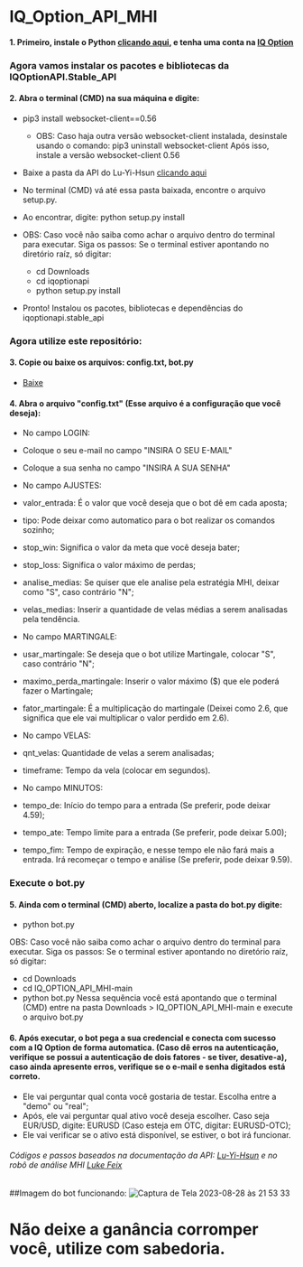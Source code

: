 # IQ_Option_API_MHI

#### 1. Primeiro, instale o Python [clicando aqui](https://www.python.org/downloads/), e tenha uma conta na [IQ Option](https://iqoption.com/)

### Agora vamos instalar os pacotes e bibliotecas da IQOptionAPI.Stable_API

#### 2. Abra o terminal (CMD) na sua máquina e digite:
  -  pip3 install websocket-client==0.56
      -  OBS: Caso haja outra versão websocket-client instalada, desinstale usando o comando: pip3 uninstall websocket-client
    Após isso, instale a versão websocket-client 0.56

- Baixe a pasta da API do Lu-Yi-Hsun [clicando aqui](https://github.com/Lu-Yi-Hsun/iqoptionapi.git)
- No terminal (CMD) vá até essa pasta baixada, encontre o arquivo setup.py.
- Ao encontrar, digite: python setup.py install
- OBS: Caso você não saiba como achar o arquivo dentro do terminal para executar. Siga os passos:
Se o terminal estiver apontando no diretório raíz, só digitar: 
  -  cd Downloads
  -  cd iqoptionapi
  -  python setup.py install
- Pronto! Instalou os pacotes, bibliotecas e dependências do iqoptionapi.stable_api

### Agora utilize este repositório:

#### 3. Copie ou baixe os arquivos: config.txt, bot.py
  - [Baixe](https://github.com/yujiwillian/IQ_Option_API_MHI/archive/refs/heads/main.zip)

#### 4. Abra o arquivo "config.txt" (Esse arquivo é a configuração que você deseja):
  - No campo LOGIN:
  - Coloque o seu e-mail no campo "INSIRA O SEU E-MAIL"
  - Coloque a sua senha no campo "INSIRA A SUA SENHA"

  - No campo AJUSTES:
  - valor_entrada: É o valor que você deseja que o bot dê em cada aposta;
  - tipo: Pode deixar como automatico para o bot realizar os comandos sozinho;
  - stop_win: Significa o valor da meta que você deseja bater;
  - stop_loss: Significa o valor máximo de perdas;
  - analise_medias: Se quiser que ele analise pela estratégia MHI, deixar como "S", caso contrário "N";
  - velas_medias: Inserir a quantidade de velas médias a serem analisadas pela tendência.

  -  No campo MARTINGALE:
  -  usar_martingale: Se deseja que o bot utilize Martingale, colocar "S", caso contrário "N";
  -  maximo_perda_martingale: Inserir o valor máximo ($) que ele poderá fazer o Martingale;
  -  fator_martingale: É a multiplicação do martingale (Deixei como 2.6, que significa que ele vai multiplicar o valor perdido em 2.6).

  -  No campo VELAS:
  -  qnt_velas: Quantidade de velas a serem analisadas;
  -  timeframe: Tempo da vela (colocar em segundos).

  -  No campo MINUTOS:
  -  tempo_de: Início do tempo para a entrada (Se preferir, pode deixar 4.59);
  -  tempo_ate: Tempo limite para a entrada (Se preferir, pode deixar 5.00);
  -  tempo_fim: Tempo de expiração, e nesse tempo ele não fará mais a entrada. Irá recomeçar o tempo e análise (Se preferir, pode deixar 9.59).


### Execute o bot.py

#### 5. Ainda com o terminal (CMD) aberto, localize a pasta do bot.py digite:
  -  python bot.py

OBS: Caso você não saiba como achar o arquivo dentro do terminal para executar. Siga os passos:
Se o terminal estiver apontando no diretório raíz, só digitar: 
  -  cd Downloads
  -  cd IQ_OPTION_API_MHI-main
  -  python bot.py
Nessa sequência você está apontando que o terminal (CMD) entre na pasta Downloads > IQ_OPTION_API_MHI-main e execute o arquivo bot.py

#### 6. Após executar, o bot pega a sua credencial e conecta com sucesso com a IQ Option de forma automatica. (Caso dê erros na autenticação, verifique se possui a autenticação de dois fatores - se tiver, desative-a), caso ainda apresente erros, verifique se o e-mail e senha digitados está correto.
  -  Ele vai perguntar qual conta você gostaria de testar. Escolha entre a "demo" ou "real";
  -  Após, ele vai perguntar qual ativo você deseja escolher. Caso seja EUR/USD, digite: EURUSD (Caso esteja em OTC, digitar: EURUSD-OTC);
  -  Ele vai verificar se o ativo está disponível, se estiver, o bot irá funcionar.

###### Códigos e passos baseados na documentação da API: [Lu-Yi-Hsun](https://lu-yi-hsun.github.io/iqoptionapi/) e no robô de análise MHI [Luke Feix](https://github.com/lukefeix/Rob-de-MHI-para-IQoption-Aulas-Completas/tree/main/Aula%2012-%20M%C3%A9dias%20M%C3%B3veis)

##Imagem do bot funcionando:
![Captura de Tela 2023-08-28 às 21 53 33](https://github.com/yujiwillian/IQ_Option_API_MHI/assets/93338593/460abbd2-0dce-48cc-9c5c-7df14e32228c)

# Não deixe a ganância corromper você, utilize com sabedoria.
